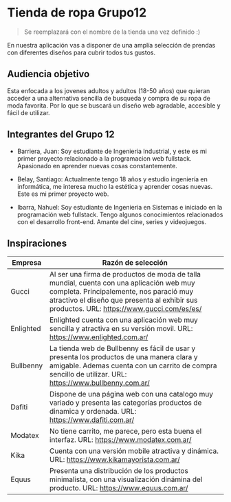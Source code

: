 # Tienda de ropa Grupo12
> Se reemplazará con el nombre de la tienda una vez definido :)

En nuestra aplicación vas a disponer de una amplía selección de prendas con diferentes diseños para cubrir todos tus gustos.

## Audiencia objetivo

Esta enfocada a los jovenes adultos y adultos (18-50 años) que quieran acceder a una alternativa sencilla de busqueda y compra de su ropa de moda favorita. Por lo que se buscará un diseño web agradable, accesible y fácil de utilizar. 

## Integrantes del Grupo 12

- Barriera, Juan: Soy estudiante de Ingenieria Industrial, y este es mi primer proyecto relacionado a la programacion web fullstack. Apasionado en aprender nuevas cosas constantemente.



- Belay, Santiago: Actualmente tengo 18 años y estudio ingeniería en informática, me interesa mucho la estética y aprender cosas nuevas. Este es mi primer proyecto web.



- Ibarra, Nahuel: Soy estudiante de Ingenieria en Sistemas e iniciado en la programación web fullstack.  Tengo algunos conocimientos relacionados con el desarrollo front-end. Amante del cine, series y videojuegos.


## Inspiraciones


 Empresa    | Razón de selección
----------- | -----------
 Gucci      | Al ser una firma de productos de moda de talla mundial, cuenta con una aplicación web muy completa. Principalemente, nos paració muy atractivo el diseño que presenta al exhibir sus productos. URL: https://www.gucci.com/es/es/
 Enlighted  | Enlighted cuenta con una aplicación web muy sencilla y atractiva en su versión movil. URL: https://www.enlighted.com.ar/
 Bullbenny  | La tienda web de Bullbenny es fácil de usar y presenta los productos de una manera clara y amigable. Ademas cuenta con un carrito de compra sencillo de utilizar. URL: https://www.bullbenny.com.ar/
 Dafiti     | Dispone de una página web con una catalogo muy variado y presenta las categorías productos de dinamica y ordenada. URL: https://www.dafiti.com.ar/
 Modatex    | No tiene carrito, me parece, pero esta buena el interfaz. URL: https://www.modatex.com.ar/
 Kika       | Cuenta con una versión mobile atractiva y dinámica. URL: https://www.kikamayorista.com.ar/
 Equus      | Presenta una distribución de los productos minimalista, con una visualización dinámina del producto. URL: https://www.equus.com.ar/
